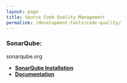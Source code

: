 ```yaml
---
layout: page
title: Source Code Quality Management
permalink: /development-tools/code-quality/
---
```




### SonarQube:

sonarqube.org


<ul>
    <li><strong><a href="/development-tools/code-quality/sonarqube/installation/">SonarQube Installation</a></strong></li>
    <li><strong><a href="http://docs.sonarqube.org/display/SONAR/Documentation" rel="nofollow">Documentation</a></strong></li>
</ul>
